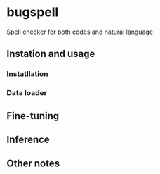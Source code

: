 # bugspell
Spell checker for both codes and natural language

## Instation and usage

### Instatllation

### Data loader

## Fine-tuning

## Inference

## Other notes